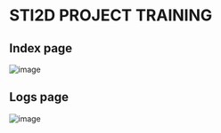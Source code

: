 # STI2D PROJECT TRAINING

## Index page
![image](https://user-images.githubusercontent.com/45340378/54498298-db096180-4905-11e9-8772-72780b239754.png)

## Logs page
![image](https://user-images.githubusercontent.com/45340378/54498311-05f3b580-4906-11e9-8c17-1850efa780e2.png)


